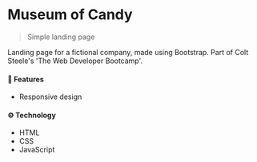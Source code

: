 # Museum of Candy
> Simple landing page

Landing page for a fictional company, made using Bootstrap. Part of Colt Steele's 'The Web Developer Bootcamp'.

#### 🚀 Features
- Responsive design


#### ⚙️ Technology
- HTML
- CSS
- JavaScript
